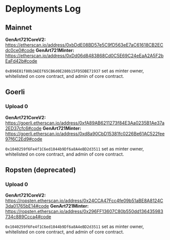 # Deployments Log

## Mainnet

**GenArt721CoreV2:** https://etherscan.io/address/0xbDdE08BD57e5C9fD563eE7aC61618CB2ECdc0ce0#code
**GenArt721Minter:** https://etherscan.io/address/0xDd06d8483868Cd0C5E69C24eEaA2A5F2bEaFd42b#code

`0xB96E81f80b3AEEf65CB6d0E280b15FD5DBE71937` set as minter owner, whitelisted on core contract, and admin of core contract.


## Goerli

### Upload 0

**GenArt721CoreV2:** https://goerli.etherscan.io/address/0xfA89AB6211273f84E3Aa0235B1Ae37a2ED37cfc6#code
**GenArt721Minter:** https://goerli.etherscan.io/address/0xd8a90CbD15381fc0226Be61AC522fee97f6C2Ed9#code

`0x1040259f6Fe4f1C6ed1044b9Df6a8A4eBD2d3511` set as minter owner, whitelisted on core contract, and admin of core contract.

## Ropsten (deprecated)

### Upload 0

**GenArt721CoreV2:** https://ropsten.etherscan.io/address/0x24CCA47Fcc4fe09b51aBE8A8124C3da01765bE14#code
**GenArt721Minter:** https://ropsten.etherscan.io/address/0x296FF13607C80b550dd136435983734c889Ccca4#code

`0x1040259f6Fe4f1C6ed1044b9Df6a8A4eBD2d3511` set as minter owner, whitelisted on core contract, and admin of core contract.
